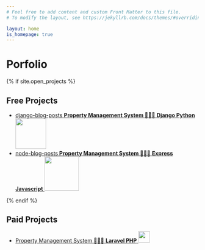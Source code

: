 ```yaml
---
# Feel free to add content and custom Front Matter to this file.
# To modify the layout, see https://jekyllrb.com/docs/themes/#overriding-theme-defaults

layout: home
is_homepage: true
---
```



# Porfolio


{% if site.open_projects %}
## Free Projects
<ul>
    <li><a target="_blank" href="{{ site.github_path }}django-blog-posts">django-blog-posts <strong> Property Management System </strong> 🙌🙌🙌 
    <strong>Django Python</strong>
        <img src = "https://static.djangoproject.com/img/logos/django-logo-positive.png" width ="80" />
    </a>
    </li>
    <li>
        <a target="_blank" href="{{ site.github_path }}node-blog-posts">node-blog-posts<strong> Property Management System </strong>
        🙌🙌🙌 
        <strong>Express Javascript</strong>
        <img src = "https://upload.wikimedia.org/wikipedia/commons/6/64/Expressjs.png" width ="90" />
     </a></li>
</ul>
{% endif %}

## Paid Projects
<ul>
    <li>
        <a href="/posts/property">Property Management System
            🙌🙌🙌 
        <strong>Laravel PHP</strong>
        <img src = "https://laravel.com/img/logomark.min.svg" width ="30" />
         </a>
    </li>
</ul>
